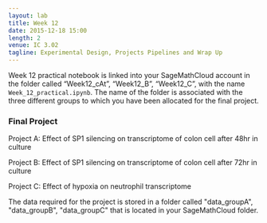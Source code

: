 ```yaml
---
layout: lab
title: Week 12
date: 2015-12-18 15:00
length: 2
venue: IC 3.02
tagline: Experimental Design, Projects Pipelines and Wrap Up
---
```


Week 12 practical notebook is linked into your SageMathCloud account in the folder called “Week12_cAt”, “Week12_B”, “Week12_C”, with the name `Week_12_practical.ipynb`. The name of the folder is associated with the three different groups to which you have been allocated for the final project.

### Final Project

Project A: Effect of SP1 silencing on transcriptome of colon cell after 48hr in culture 


Project B: Effect of SP1 silencing on transcriptome of colon cell after 72hr in culture


Project C: Effect of hypoxia on neutrophil transcriptome

The data required for the project is stored in a folder called "data_groupA", "data_groupB", "data_groupC" that is located in your SageMathCloud folder.

